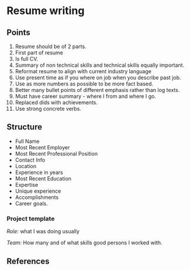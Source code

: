 # Resume writing

## Points

1. Resume should be of 2 parts.
2. First part of resume
3. Is full CV.
4. Summary of non technical skills and technical skills equally important.
5. Reformat resume to align with current industry language
6. Use present time as if you where on job when you describe past job.
7. Use as more numbers as possible to be more fact based.
8. Better many bullet points of different emphasis rather than log texts.
9. Must have career summary - where I from and where I go.
10. Replaced dids with achievements.
11. Use strong concrete verbs.

## Structure

- Full Name
- Most Recent Employer
- Most Recent Professional Position
- Contact Info
- Location
- Experience in years
- Most Recent Education
- Expertise
- Unique experience
- Accomplishments
- Career goals.

### Project template

*Role:* what I was doing usually

*Team:* How many and of what skills good persons I worked with.

## References

[1]: https://www.monique.tech/the-art-of-markdown
[2]: https://www.topresume.com/?action=resumecritiqueview&at=97fOWJxedRyW91GWAHXzJyHWtuogl57vc&crit=2&utm_campaign=2nd_cr_html&utm_content=2nd_cr_html&utm_source=critique-funnel&utm_medium=email
[3]: https://jsonresume.org/schema/
[4]: https://schema.org/Person

